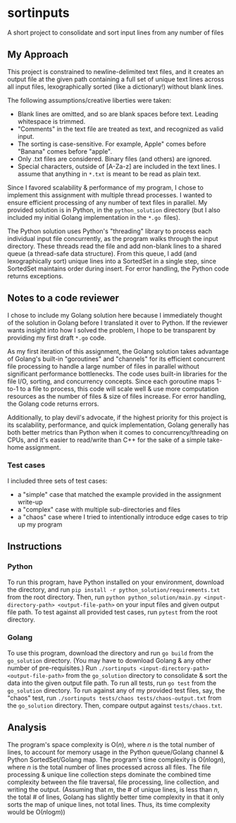 # sortinputs
A short project to consolidate and sort input lines from any number of files

## My Approach
This project is constrained to newline-delimited text files, and it creates an output file at the given path containing a full set of unique text lines across all input files, lexographically sorted (like a dictionary!) without blank lines.

The following assumptions/creative liberties were taken:
* Blank lines are omitted, and so are blank spaces before text. Leading whitespace is trimmed.
* "Comments" in the text file are treated as text, and recognized as valid input.
* The sorting is case-sensitive. For example, Apple" comes before "Banana" comes before "apple".
* Only .txt files are considered. Binary files (and others) are ignored.
* Special characters, outside of [A-Za-z] are included in the text lines. I assume that anything in `*.txt` is meant to be read as plain text.

Since I favored scalability & performance of my program, I chose to implement this assignment with multiple thread processes. I wanted to ensure efficient processing of any number of text files in parallel. My provided solution is in Python, in the `python_solution` directory (but I also included my initial Golang implementation in the `*.go `files).

The Python solution uses Python's "threading" library to process each individual input file concurrently, as the program walks through the input directory. These threads read the file and add non-blank lines to a shared queue (a thread-safe data structure). From this queue, I add (and lexographically sort) unique lines into a SortedSet in a single step, since SortedSet maintains order during insert. For error handling, the Python code returns exceptions.

## Notes to a code reviewer
I chose to include my Golang solution here because I immediately thought of the solution in Golang before I translated it over to Python. If the reviewer wants insight into how I solved the problem, I hope to be transparent by providing my first draft `*.go` code. 

As my first iteration of this assignment, the Golang solution takes advantage of Golang's built-in "goroutines" and "channels" for its efficient concurrent file processing to handle a large number of files in parallel without significant performance bottlenecks. The code uses built-in libraries for the file I/O, sorting, and concurrency concepts. Since each goroutine maps 1-to-1 to a file to process, this code will scale well & use more computation resources as the number of files & size of files increase. For error handling, the Golang code returns errors.

Additionally, to play devil's advocate, if the highest priority for this project is its scalability, performance, and quick implementation, Golang generally has both better metrics than Python when it comes to concurrency/threading on CPUs, and it's easier to read/write than C++ for the sake of a simple take-home assignment.

### Test cases
I included three sets of test cases: 
* a "simple" case that matched the example provided in the assignment write-up
* a "complex" case with multiple sub-directories and files
* a "chaos" case where I tried to intentionally introduce edge cases to trip up my program

## Instructions
### Python
To run this program, have Python installed on your environment, download the directory, and run `pip install -r python_solution/requirements.txt` from the root directory. Then, run `python python_solution/main.py <input-directory-path> <output-file-path>` on your input files and given output file path. To test against all provided test cases, run `pytest` from the root directory.

### Golang
To use this program, download the directory and run `go build` from the `go_solution` directory. (You may have to download Golang & any other number of pre-requisites.) Run `./sortinputs <input-directory-path> <output-file-path>` from the `go_solution` directory to consolidate & sort the data into the given output file path. To run all tests, run `go test` from the `go_solution` directory. To run against any of my provided test files, say, the "chaos" test, run `./sortinputs tests/chaos tests/chaos-output.txt` from the `go_solution` directory. Then, compare output against `tests/chaos.txt`.

## Analysis
The program's space complexity is O(*n*), where *n* is the total number of lines, to account for memory usage in the Python queue/Golang channel & Python SortedSet/Golang map.
The program's time complexity is O(*n*log*n*), where *n* is the total number of lines processed across all files. The file processing & unique line collection steps dominate the combined time complexity between the file traversal, file processing, line collection, and writing the output. (Assuming that *m*, the # of unique lines, is less than *n*, the total # of lines, Golang has slightly better time complexity in that it only sorts the map of unique lines, not total lines. Thus, its time complexity would be O(*n*log*m*))

